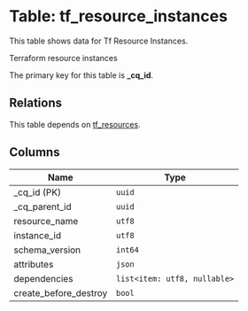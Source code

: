 # Table: tf_resource_instances

This table shows data for Tf Resource Instances.

Terraform resource instances

The primary key for this table is **_cq_id**.

## Relations

This table depends on [tf_resources](tf_resources).

## Columns

| Name          | Type          |
| ------------- | ------------- |
|_cq_id (PK)|`uuid`|
|_cq_parent_id|`uuid`|
|resource_name|`utf8`|
|instance_id|`utf8`|
|schema_version|`int64`|
|attributes|`json`|
|dependencies|`list<item: utf8, nullable>`|
|create_before_destroy|`bool`|